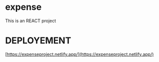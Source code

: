 # expense
This is an REACT project

# DEPLOYEMENT 
[https://expenseproject.netlify.app/](https://expenseproject.netlify.app/)
